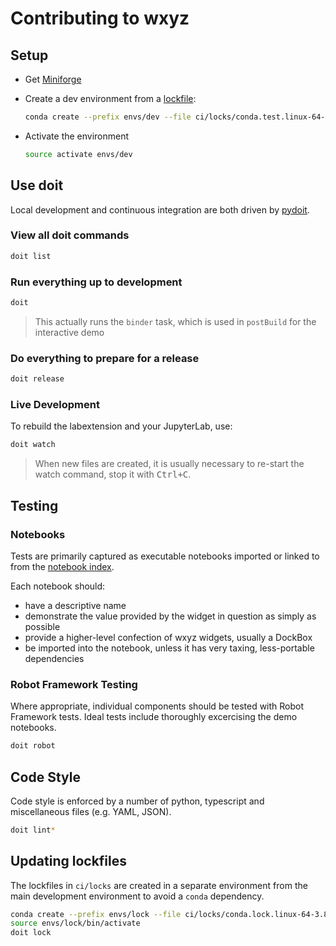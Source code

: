 # Contributing to wxyz

## Setup

- Get [Miniforge](https://github.com/conda-forge/miniforge/releases)
- Create a dev environment from a [lockfile](./ci/locks):

  ```bash
  conda create --prefix envs/dev --file ci/locks/conda.test.linux-64-3.8-2.2.lock
  ```

- Activate the environment

  ```bash
  source activate envs/dev
  ```

## Use doit

Local development and continuous integration are both driven by [pydoit](https://pydoit.org/contents.html).

### View all doit commands

```bash
doit list
```

### Run everything up to development

```bash
doit
```

> This actually runs the `binder` task, which is used in `postBuild` for the
> interactive demo

### Do everything to prepare for a release

```bash
doit release
```

### Live Development

To rebuild the labextension and your JupyterLab, use:

```bash
doit watch
```

> When new files are created, it is usually necessary to re-start the watch command,
> stop it with <kbd>Ctrl+C</kbd>.

## Testing

### Notebooks

Tests are primarily captured as executable notebooks imported or linked to from
the [notebook index](src/py/wxyz_notebooks/src/wxyz/notebooks/index.ipynb).

Each notebook should:

- have a descriptive name
- demonstrate the value provided by the widget in question as simply as possible
- provide a higher-level confection of wxyz widgets, usually a DockBox
- be imported into the notebook, unless it has very taxing, less-portable dependencies

### Robot Framework Testing

Where appropriate, individual components should be tested with Robot Framework
tests. Ideal tests include thoroughly excercising the demo notebooks.

```bash
doit robot
```

## Code Style

Code style is enforced by a number of python, typescript and miscellaneous files
(e.g. YAML, JSON).

```bash
doit lint*
```

## Updating lockfiles

The lockfiles in `ci/locks` are created in a separate environment from the main
development environment to avoid a `conda` dependency.

```bash
conda create --prefix envs/lock --file ci/locks/conda.lock.linux-64-3.8-.lock
source envs/lock/bin/activate
doit lock
```
